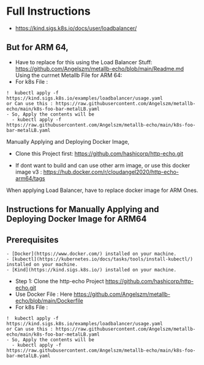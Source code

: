 # Full Instructions 
- https://kind.sigs.k8s.io/docs/user/loadbalancer/



## But for ARM 64, 
- Have to replace for this using the Load Balancer Stuff: https://github.com/Angelszm/metallb-echo/blob/main/Readme.md
Using the currnet Metallb File for ARM 64: 
- For k8s File : 
```
!  kubectl apply -f https://kind.sigs.k8s.io/examples/loadbalancer/usage.yaml
or Can use this : https://raw.githubusercontent.com/Angelszm/metallb-echo/main/k8s-foo-bar-metalLB.yaml
- So, Apply the contents will be
  - kubectl apply -f https://raw.githubusercontent.com/Angelszm/metallb-echo/main/k8s-foo-bar-metalLB.yaml
```


Manually Applying and Deploying Docker Image, 
- Clone this Project first: https://github.com/hashicorp/http-echo.git

- If dont want to build and can use other arm image, or  use this docker image v3 : https://hub.docker.com/r/cloudangel2020/http-echo-arm64/tags


When applying Load Balancer, have to replace docker image for ARM Ones. 

## Instructions for Manually Applying and Deploying Docker Image for ARM64

## Prerequisites
```
- [Docker](https://www.docker.com/) installed on your machine.
- [kubectl](https://kubernetes.io/docs/tasks/tools/install-kubectl/) installed on your machine.
- [Kind](https://kind.sigs.k8s.io/) installed on your machine.
```

- Step 1: Clone the http-echo Project https://github.com/hashicorp/http-echo.git
- Use Docker File : Here https://github.com/Angelszm/metallb-echo/blob/main/Dockerfile
- For k8s File : 
```
!  kubectl apply -f https://kind.sigs.k8s.io/examples/loadbalancer/usage.yaml
or Can use this : https://raw.githubusercontent.com/Angelszm/metallb-echo/main/k8s-foo-bar-metalLB.yaml
- So, Apply the contents will be
  - kubectl apply -f https://raw.githubusercontent.com/Angelszm/metallb-echo/main/k8s-foo-bar-metalLB.yaml
```
